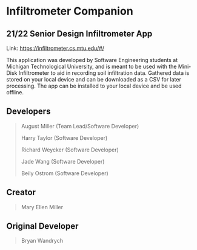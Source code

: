 # Infiltrometer Companion
## 21/22 Senior Design Infiltrometer App

Link: https://infiltrometer.cs.mtu.edu/#/

This application was developed by Software Engineering students at Michigan Technological University, and is meant to be used with the Mini-Disk Infiltrometer to aid in recording soil infiltration data. Gathered data is stored on your local device and can be downloaded as a CSV for later processing. The app can be installed to your local device and be used offline.

## Developers
> August Miller (Team Lead/Software Developer)
> 
> Harry Taylor (Software Developer)
> 
> Richard Weycker (Software Developer)
> 
> Jade Wang (Software Developer)
> 
> Beily Ostrom (Software Developer)
 
## Creator
> Mary Ellen Miller
 
 ## Original Developer
 > Bryan Wandrych
